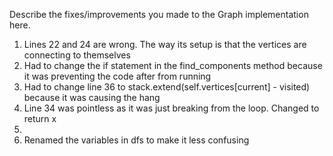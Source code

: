 Describe the fixes/improvements you made to the Graph implementation here.

1. Lines 22 and 24 are wrong. The way its setup is that the vertices are connecting to themselves
2. Had to change the if statement in the find_components method because it was preventing the code after from running
3. Had to change line 36 to stack.extend(self.vertices[current] - visited) because
   it was causing the hang
4. Line 34 was pointless as it was just breaking from the loop. Changed to return x
5.
6. Renamed the variables in dfs to make it less confusing

